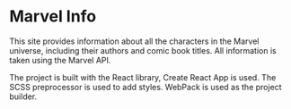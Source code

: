 # Marvel Info
This site provides information about all the characters in the Marvel universe, including their authors and comic book titles. All information is taken using the Marvel API.

The project is built with the React library, Create React App is used. The SCSS preprocessor is used to add styles. WebPack is used as the project builder.
